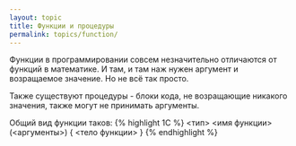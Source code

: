 ```yaml
---
layout: topic
title: Функции и процедуры
permalink: topics/function/
---
```

Функции в программировании совсем незначительно отличаются от функций в математике. И там, и там наж нужен аргумент и возращаемое значение. Но не всё так просто.

Также существуют процедуры - блоки кода, не возращающие никакого значения, также могут не принимать аргументы.

Общий вид функции таков:
{% highlight 1C %}
 <тип> <имя функции> (<аргументы>)
 {
  <тело функции>
 }
{% endhighlight %}
 
